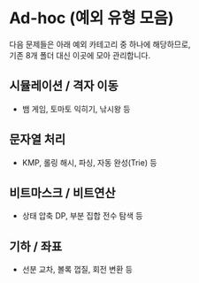 # Ad-hoc (예외 유형 모음)

다음 문제들은 아래 예외 카테고리 중 하나에 해당하므로,  
기존 8개 폴더 대신 이곳에 모아 관리합니다.

## 시뮬레이션 / 격자 이동

- 뱀 게임, 토마토 익히기, 낚시왕 등

## 문자열 처리

- KMP, 롤링 해시, 파싱, 자동 완성(Trie) 등

## 비트마스크 / 비트연산

- 상태 압축 DP, 부분 집합 전수 탐색 등

## 기하 / 좌표

- 선분 교차, 볼록 껍질, 회전 변환 등